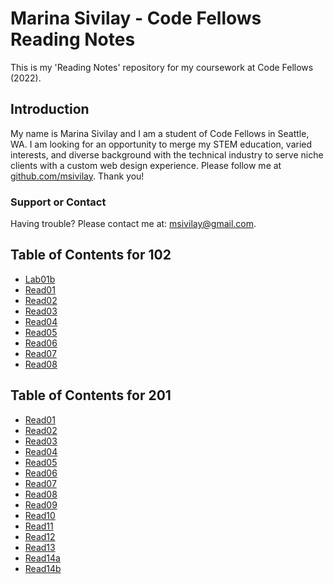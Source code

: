 # Marina Sivilay - Code Fellows Reading Notes

This is my 'Reading Notes' repository for my coursework at Code Fellows (2022).

## Introduction

My name is Marina Sivilay and I am a student of Code Fellows in Seattle, WA. I am looking for an opportunity to merge my STEM education, varied interests, and diverse background with the technical industry to serve niche clients with a custom web design experience. Please follow me at [github.com/msivilay](https://www.github.com/msivilay). Thank you!

### Support or Contact

Having trouble? Please contact me at: [msivilay@gmail.com](mailto:msivilay@gmail.com).

## Table of Contents for 102

- [Lab01b](lab01b.html)
- [Read01](read01.html)
- [Read02](read02.html)
- [Read03](read03.html)
- [Read04](read04.html)
- [Read05](read05.html)
- [Read06](read06.html)
- [Read07](read07.html)
- [Read08](read08.html)

## Table of Contents for 201

- [Read01](201read01.html)
- [Read02](201read02.html)
- [Read03](201read03.html)
- [Read04](201read04.html)
- [Read05](201read05.html)
- [Read06](201read06.html)
- [Read07](201read07.html)
- [Read08](201read08.html)
- [Read09](201read09.html)
- [Read10](201read10.html)
- [Read11](201read11.html)
- [Read12](201read12.html)
- [Read13](201read13.html)
- [Read14a](201read14a.html)
- [Read14b](201read14b.html)
